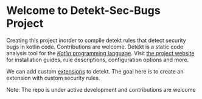 # Welcome to Detekt-Sec-Bugs Project

Creating this project inorder to compile detekt rules that detect security bugs in kotlin code. Contributions are welcome.
Detekt is a static code analysis tool for the [_Kotlin_  programming language](https://kotlinlang.org/). Visit [the project website](https://detekt.dev/) for installation guides, rule descriptions, configuration options and more.

We can add custom [extensions](https://detekt.dev/extensions.html) to detekt. The goal here is to create an extension with custom security rules.

Note: The repo is under active development and contributions are welcome
